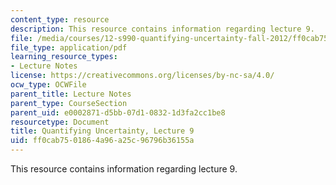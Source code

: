 ```yaml
---
content_type: resource
description: This resource contains information regarding lecture 9.
file: /media/courses/12-s990-quantifying-uncertainty-fall-2012/ff0cab7501864a96a25c96796b36155a_MIT12_S990F12_lec9.pdf
file_type: application/pdf
learning_resource_types:
- Lecture Notes
license: https://creativecommons.org/licenses/by-nc-sa/4.0/
ocw_type: OCWFile
parent_title: Lecture Notes
parent_type: CourseSection
parent_uid: e0002871-d5bb-07d1-0832-1d3fa2cc1be8
resourcetype: Document
title: Quantifying Uncertainty, Lecture 9
uid: ff0cab75-0186-4a96-a25c-96796b36155a
---
```

This resource contains information regarding lecture 9.